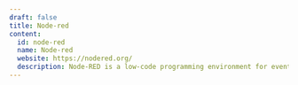 ```yaml
---
draft: false
title: Node-red
content:
  id: node-red
  name: Node-red
  website: https://nodered.org/
  description: Node-RED is a low-code programming environment for event-driven applications.
---
```

